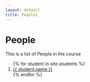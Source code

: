 ```yaml
---
layout: default
title: Peoples
---
```


<div class="studentkonter"> 
<h1> People </h1>
<p> This is a list of People in the course</p>

<ol>
  {% for student in site.students %}
    <li>
        <a href="{{ site.baseurl }}{{ student.url }}">{{ student.name }}</a>
    </li>
  {% endfor %}
</ol>
  </div>